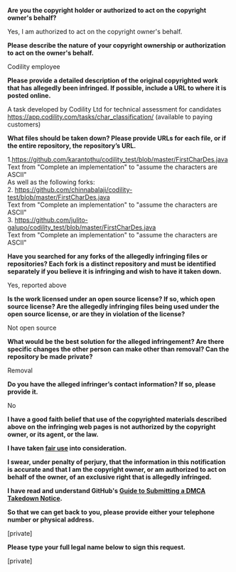 **Are you the copyright holder or authorized to act on the copyright owner's behalf?**  
  
Yes, I am authorized to act on the copyright owner's behalf.  
  
**Please describe the nature of your copyright ownership or authorization to act on the owner's behalf.**  
  
Codility employee  
  
**Please provide a detailed description of the original copyrighted work that has allegedly been infringed. If possible, include a URL to where it is posted online.**  
  
A task developed by Codility Ltd for technical assessment for candidates  
https://app.codility.com/tasks/char_classification/ (available to paying customers)  
  
**What files should be taken down? Please provide URLs for each file, or if the entire repository, the repository’s URL.**  
  
1.https://github.com/karantothu/codility_test/blob/master/FirstCharDes.java  
Text from "Complete an implementation" to "assume the characters are ASCII"  
As well as the following forks:  
2. https://github.com/chinnabalaji/codility-test/blob/master/FirstCharDes.java  
Text from "Complete an implementation" to "assume the characters are ASCII"  
3. https://github.com/julito-galupo/codility_test/blob/master/FirstCharDes.java  
Text from "Complete an implementation" to "assume the characters are ASCII"  
  
**Have you searched for any forks of the allegedly infringing files or repositories? Each fork is a distinct repository and must be identified separately if you believe it is infringing and wish to have it taken down.**  
  
Yes, reported above  
  
**Is the work licensed under an open source license? If so, which open source license? Are the allegedly infringing files being used under the open source license, or are they in violation of the license?**  
  
Not open source  
  
**What would be the best solution for the alleged infringement? Are there specific changes the other person can make other than removal? Can the repository be made private?**  
  
Removal  
  
**Do you have the alleged infringer’s contact information? If so, please provide it.**  
  
No  
  
**I have a good faith belief that use of the copyrighted materials described above on the infringing web pages is not authorized by the copyright owner, or its agent, or the law.**  
  
**I have taken <a href="https://www.lumendatabase.org/topics/22">fair use</a> into consideration.**  
  
**I swear, under penalty of perjury, that the information in this notification is accurate and that I am the copyright owner, or am authorized to act on behalf of the owner, of an exclusive right that is allegedly infringed.**  
  
**I have read and understand GitHub's <a href="https://docs.github.com/articles/guide-to-submitting-a-dmca-takedown-notice/">Guide to Submitting a DMCA Takedown Notice</a>.**  
  
**So that we can get back to you, please provide either your telephone number or physical address.**  
  
[private]  
  
**Please type your full legal name below to sign this request.**  
  
[private]  
